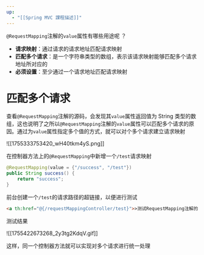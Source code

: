 ```yaml
---
up:
  - "[[Spring MVC 課程描述]]"
---
```

`@RequestMapping`注解的`value`属性有哪些用途呢 ？

- **请求映射**：通过请求的请求地址匹配请求映射
- **匹配多个请求**：是一个字符串类型的数组，表示该请求映射能够匹配多个请求地址所对应的
- **必须设置**：至少通过一个请求地址匹配请求映射

# 匹配多个请求

查看`@RequestMapping`注解的源码，会发现其`value`属性返回值为 String 类型的数组，这也说明了之所以`@RequestMapping`注解的`value`属性可以匹配多个请求的原因。通过为`value`属性指定多个值的方式，就可以对个多个请求建立请求映射

![[1755333753420_wH40tkm4yS.png]]

在控制器方法上的`@RequestMapping`中新增一个`/test`请求映射

```java
@RequestMapping(value = {"/success", "/test"})
public String success() {
    return "success";
}
```

前台创建一个`/test`的请求路径的超链接，以便进行测试

```html
<a th:href="@{/requestMappingController/test}">>测试RequestMapping注解的value属性-->/test</a>
```

测试结果

![[1755422673268_2y3tg2KdqV.gif]]

这样，同一个控制器方法就可以实现对多个请求进行统一处理